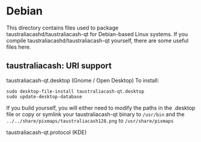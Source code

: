 
Debian
====================
This directory contains files used to package taustraliacashd/taustraliacash-qt
for Debian-based Linux systems. If you compile taustraliacashd/taustraliacash-qt yourself, there are some useful files here.

## taustraliacash: URI support ##


taustraliacash-qt.desktop  (Gnome / Open Desktop)
To install:

	sudo desktop-file-install taustraliacash-qt.desktop
	sudo update-desktop-database

If you build yourself, you will either need to modify the paths in
the .desktop file or copy or symlink your taustraliacash-qt binary to `/usr/bin`
and the `../../share/pixmaps/taustraliacash128.png` to `/usr/share/pixmaps`

taustraliacash-qt.protocol (KDE)

